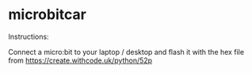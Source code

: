 # microbitcar

Instructions:

Connect a micro:bit to your laptop / desktop and flash it with the hex file from https://create.withcode.uk/python/52p


